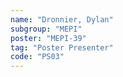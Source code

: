 ```yaml
---
name: "Dronnier, Dylan"
subgroup: "MEPI"
poster: "MEPI-39"
tag: "Poster Presenter"
code: "PS03"
---
```

